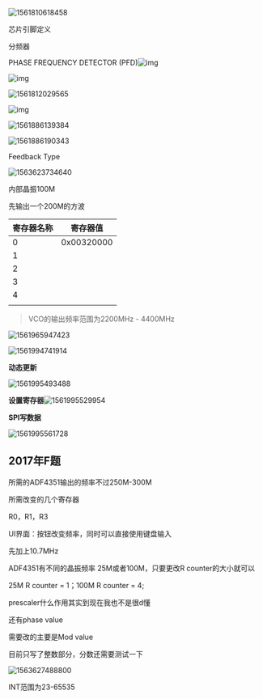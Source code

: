 

![1561810618458](ADF4351笔记.assets/1561810618458.png)

芯片引脚定义

分频器

PHASE FREQUENCY DETECTOR (PFD)![img](ADF4351笔记.assets/12152-33252-01.gif)

![img](ADF4351笔记.assets/12152-33253-02.gif)

![1561812029565](ADF4351笔记.assets/1561812029565.png)

![img](ADF4351笔记.assets/12152-33254-03.gif)

![1561886139384](ADF4351笔记.assets/1561886139384.png)

![1561886190343](ADF4351笔记.assets/1561886190343.png)

Feedback Type

![1563623734640](assets/1563623734640.png)

内部晶振100M

先输出一个200M的方波

| 寄存器名称 | 寄存器值   |
| ---------- | ---------- |
| 0          | 0x00320000 |
| 1          |            |
| 2          |            |
| 3          |            |
| 4          |            |
|            |            |

> VCO的输出频率范围为2200MHz - 4400MHz

![1561965947423](E:\ryush\Documents\Typora\电赛\assets\1561965947423.png)

![1561994741914](E:\ryush\Documents\Typora\电赛\assets\1561994741914.png)

**动态更新**

![1561995493488](E:\ryush\Documents\Typora\电赛\assets\1561995493488.png)

**设置寄存器**![1561995529954](E:\ryush\Documents\Typora\电赛\assets\1561995529954.png)



**SPI写数据**

![1561995561728](E:\ryush\Documents\Typora\电赛\assets\1561995561728.png)

## 2017年F题

所需的ADF4351输出的频率不过250M-300M

所需改变的几个寄存器

R0，R1，R3

UI界面：按钮改变频率，同时可以直接使用键盘输入

先加上10.7MHz

ADF4351有不同的晶振频率 25M或者100M，只要更改R counter的大小就可以

25M R counter = 1；100M R counter = 4;

prescaler什么作用其实到现在我也不是很d懂

还有phase value

需要改的主要是Mod value

目前只写了整数部分，分数还需要测试一下

![1563627488800](assets/1563627488800.png)

INT范围为23-65535

